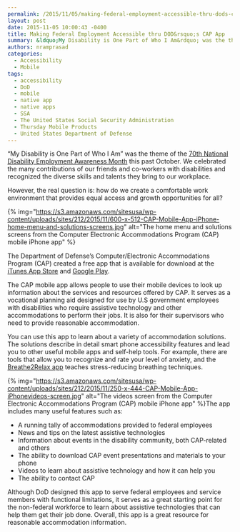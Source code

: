 ```yaml
---
permalink: /2015/11/05/making-federal-employment-accessible-thru-dods-cap-app/
layout: post
date: 2015-11-05 10:00:43 -0400
title: Making Federal Employment Accessible thru DOD&rsquo;s CAP App
summary: &ldquo;My Disability is One Part of Who I Am&rdquo; was the theme of the 70th&nbsp;National Disability Employment Awareness Month this past October. We&nbsp;celebrated the many contributions of our friends and co-workers with disabilities and recognized the diverse skills and talents they bring to our workplace. However, the real question is\: how do we create a
authors: nramprasad
categories:
  - Accessibility
  - Mobile
tags:
  - accessibility
  - DoD
  - mobile
  - native app
  - native apps
  - SSA
  - The United States Social Security Administration
  - Thursday Mobile Products
  - United States Department of Defense
---
```


“My Disability is One Part of Who I Am” was the theme of the [70th National Disability Employment Awareness Month](http://www.dol.gov/odep/topics/ndeam/) this past October. We celebrated the many contributions of our friends and co-workers with disabilities and recognized the diverse skills and talents they bring to our workplace.

However, the real question is: how do we create a comfortable work environment that provides equal access and growth opportunities for all?

{% img="https://s3.amazonaws.com/sitesusa/wp-content/uploads/sites/212/2015/11/600-x-512-CAP-Mobile-App-iPhone-home-menu-and-solutions-screens.jpg" alt="The home menu and solutions screens from the Computer Electronic Accommodations Program (CAP) mobile iPhone app" %}

The Department of Defense&#8217;s Computer/Electronic Accommodations Program (CAP) created a free app that is available for download at the [iTunes App Store](https://itunes.apple.com/us/app/cap-mobile-app/id543280345?) and [Google Play](https://play.google.com/store/apps/details?id=mil.cap.capapp).

The CAP mobile app allows people to use their mobile devices to look up information about the services and resources offered by CAP. It serves as a vocational planning aid designed for use by U.S government employees with disabilities who require assistive technology and other accommodations to perform their jobs. It is also for their supervisors who need to provide reasonable accommodation.

You can use this app to learn about a variety of accommodation solutions. The solutions describe in detail smart phone accessibility features and lead you to other useful mobile apps and self-help tools. For example, there are tools that allow you to recognize and rate your level of anxiety, and the [Breathe2Relax app](https://www.WHATEVER/2015/06/25/using-apps-for-mental-healthcare/) teaches stress-reducing breathing techniques.

{% img="https://s3.amazonaws.com/sitesusa/wp-content/uploads/sites/212/2015/11/250-x-444-CAP-Mobile-App-iPhonevideos-screen.jpg" alt="The videos screen from the Computer Electronic Accommodations Program (CAP) mobile iPhone app" %}The app includes many useful features such as:

  * A running tally of accommodations provided to federal employees
  * News and tips on the latest assistive technologies
  * Information about events in the disability community, both CAP-related and others
  * The ability to download CAP event presentations and materials to your phone
  * Videos to learn about assistive technology and how it can help you
  * The ability to contact CAP

Although DoD designed this app to serve federal employees and service members with functional limitations, it serves as a great starting point for the non-federal workforce to learn about assistive technologies that can help them get their job done. Overall, this app is a great resource for reasonable accommodation information.